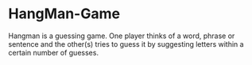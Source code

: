 # HangMan-Game
Hangman is a guessing game. One player thinks of a word, phrase or sentence and the other(s) tries to guess it by suggesting letters within a certain number of guesses.

<p align="center">
    <img width="400" heigth="400" src"https://github.com/nicolasmartinsanchez/HangMan-Game/issues/1#issue-1386868194">
</p>
